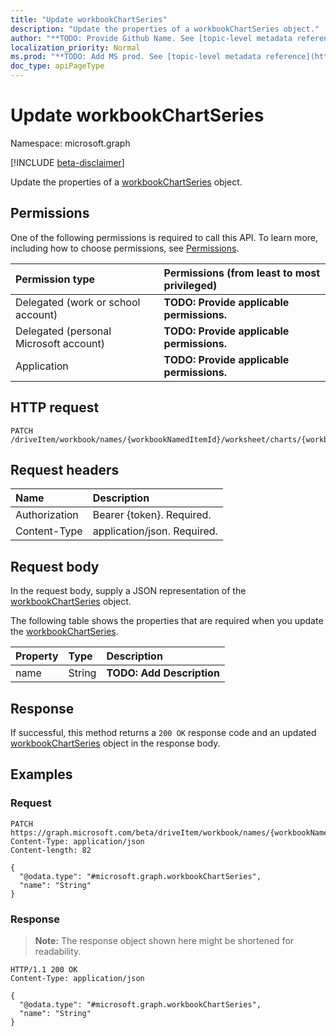 ```yaml
---
title: "Update workbookChartSeries"
description: "Update the properties of a workbookChartSeries object."
author: "**TODO: Provide Github Name. See [topic-level metadata reference](https://msgo.azurewebsites.net/add/document/guidelines/metadata.html#topic-level-metadata)**"
localization_priority: Normal
ms.prod: "**TODO: Add MS prod. See [topic-level metadata reference](https://msgo.azurewebsites.net/add/document/guidelines/metadata.html#topic-level-metadata)**"
doc_type: apiPageType
---
```


# Update workbookChartSeries
Namespace: microsoft.graph

[!INCLUDE [beta-disclaimer](../../includes/beta-disclaimer.md)]

Update the properties of a [workbookChartSeries](../resources/workbookchartseries.md) object.

## Permissions
One of the following permissions is required to call this API. To learn more, including how to choose permissions, see [Permissions](/graph/permissions-reference).

|Permission type|Permissions (from least to most privileged)|
|:---|:---|
|Delegated (work or school account)|**TODO: Provide applicable permissions.**|
|Delegated (personal Microsoft account)|**TODO: Provide applicable permissions.**|
|Application|**TODO: Provide applicable permissions.**|

## HTTP request

<!-- {
  "blockType": "ignored"
}
-->
``` http
PATCH /driveItem/workbook/names/{workbookNamedItemId}/worksheet/charts/{workbookChartId}/series/{workbookChartSeriesId}
```

## Request headers
|Name|Description|
|:---|:---|
|Authorization|Bearer {token}. Required.|
|Content-Type|application/json. Required.|

## Request body
In the request body, supply a JSON representation of the [workbookChartSeries](../resources/workbookchartseries.md) object.

The following table shows the properties that are required when you update the [workbookChartSeries](../resources/workbookchartseries.md).

|Property|Type|Description|
|:---|:---|:---|
|name|String|**TODO: Add Description**|



## Response

If successful, this method returns a `200 OK` response code and an updated [workbookChartSeries](../resources/workbookchartseries.md) object in the response body.

## Examples

### Request
<!-- {
  "blockType": "request",
  "name": "update_workbookchartseries"
}
-->
``` http
PATCH https://graph.microsoft.com/beta/driveItem/workbook/names/{workbookNamedItemId}/worksheet/charts/{workbookChartId}/series/{workbookChartSeriesId}
Content-Type: application/json
Content-length: 82

{
  "@odata.type": "#microsoft.graph.workbookChartSeries",
  "name": "String"
}
```


### Response
>**Note:** The response object shown here might be shortened for readability.
<!-- {
  "blockType": "response",
  "truncated": true
}
-->
``` http
HTTP/1.1 200 OK
Content-Type: application/json

{
  "@odata.type": "#microsoft.graph.workbookChartSeries",
  "name": "String"
}
```


